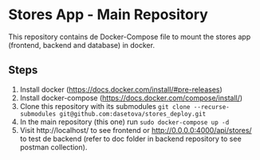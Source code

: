# Stores App - Main Repository
This repository contains de Docker-Compose file to mount the stores app (frontend, backend and database) in docker.

## Steps
1. Install docker (https://docs.docker.com/install/#pre-releases)
1. Install docker-compose (https://docs.docker.com/compose/install/)
1. Clone this repository with its submodules `git clone --recurse-submodules git@github.com:dasetova/stores_deploy.git`
1. In the main repository (this one) run `sudo docker-compose up -d`
1. Visit http://localhost/ to see frontend or http://0.0.0.0:4000/api/stores/ to test de backend (refer to doc folder in backend repository to see postman collection).
